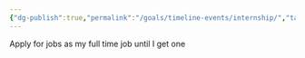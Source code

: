 ```yaml
---
{"dg-publish":true,"permalink":"/goals/timeline-events/internship/","tags":["timeline","plans"],"created":"","updated":""}
---
```



Apply for jobs as my full time job until I get one